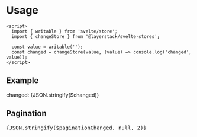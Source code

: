 <script lang="ts">
  import { writable } from 'svelte/store';

  import { Button, Pagination, TextField } from 'svelte-ux';
  import { changeStore, paginationStore } from '@layerstack/svelte-stores'

	import Preview from '$docs/Preview.svelte';

  const value = writable('');
  const changed = changeStore(value, (value) => console.log('text changed', value));

  const pagination = paginationStore({ total: 500 });
  const paginationChanged = changeStore(pagination, (value) => console.log('pagination changed', value));
</script>

<h1>Usage</h1>

```svelte
<script>
  import { writable } from 'svelte/store';
  import { changeStore } from '@layerstack/svelte-stores';

  const value = writable('');
  const changed = changeStore(value, (value) => console.log('changed', value));
</script>
```

<h2>Example</h2>

<Preview>
  <TextField bind:value={$value} />
  <div>changed: {JSON.stringify($changed)}</div>
</Preview>

<h2>Pagination</h2>
<Preview>
  <Pagination {pagination} />
  <pre>{JSON.stringify($paginationChanged, null, 2)}</pre>
</Preview>
